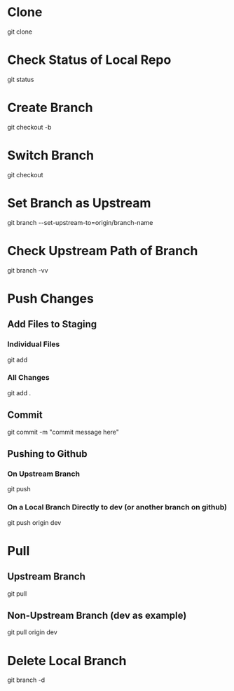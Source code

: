 # Clone
git clone <link>

# Check Status of Local Repo 
git status

# Create Branch
git checkout -b <branch-name>

# Switch Branch
git checkout <branch-name>

# Set Branch as Upstream
git branch --set-upstream-to=origin/branch-name

# Check Upstream Path of Branch
git branch -vv

# Push Changes
## Add Files to Staging

### Individual Files
git add <file1> <file2>

### All Changes
git add .

## Commit
git commit -m "commit message here"

## Pushing to Github

### On Upstream Branch
git push

### On a Local Branch Directly to dev (or another branch on github)
git push origin dev

# Pull 

## Upstream Branch
git pull

## Non-Upstream Branch (dev as example)
git pull origin dev

# Delete Local Branch
git branch -d <branch-name>





